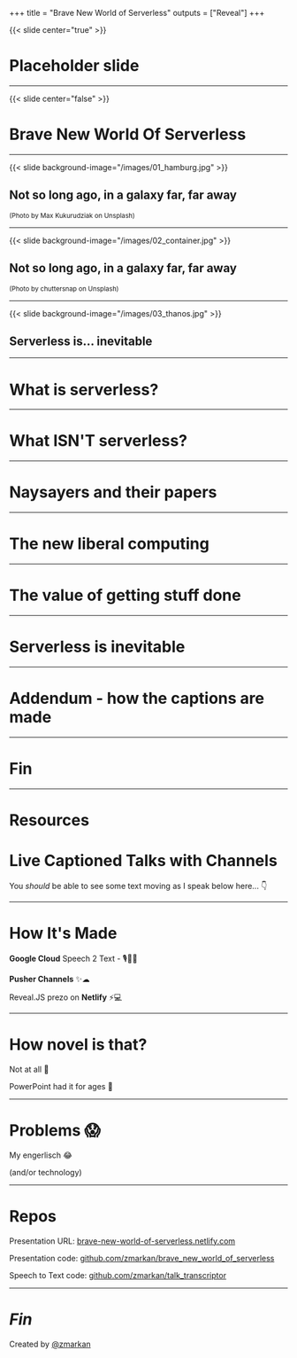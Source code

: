 +++
title = "Brave New World of Serverless"
outputs = ["Reveal"]
+++

{{< slide center="true" >}}

# Placeholder slide


---
{{< slide center="false" >}}

# Brave New World Of Serverless



---

{{< slide background-image="/images/01_hamburg.jpg" >}}

## Not so long ago, in a galaxy far, far away

<small>(Photo by Max Kukurudziak on Unsplash)</small>

---

{{< slide background-image="/images/02_container.jpg" >}}

## Not so long ago, in a galaxy far, far away

<small>(Photo by chuttersnap on Unsplash)</small>

---

{{< slide background-image="/images/03_thanos.jpg" >}}

## Serverless is... inevitable

---

# What is serverless?


---

# What ISN'T serverless?

---

# Naysayers and their papers

---

# The new liberal computing


---

# The value of getting stuff done


---

# Serverless is inevitable

---

# Addendum - how the captions are made

---

# Fin

---


# Resources




# Live Captioned Talks with Channels

You _should_ be able to see some text moving as I speak below here... 👇

---
# How It's Made

**Google Cloud** Speech 2 Text - 🎙💬🤖

**Pusher Channels** ✨☁

Reveal.JS prezo on **Netlify** ⚡💻

---
# How novel is that?

Not at all 🤦‍

PowerPoint had it for ages 😬

---
# Problems 😱

My engerlisch 😂

(and/or technology)

---
# Repos

Presentation URL: [brave-new-world-of-serverless.netlify.com](https://brave-new-world-of-serverless.netlify.com)

Presentation code: [github.com/zmarkan/brave_new_world_of_serverless](github.com/zmarkan/brave_new_world_of_serverless) 

Speech to Text code: [github.com/zmarkan/talk_transcriptor](https://github.com/zmarkan/talk_transcriptor)

---
# _Fin_

Created by [@zmarkan](https://twitter.com/zmarkan)
